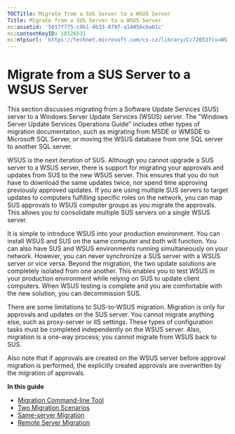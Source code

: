 ```yaml
---
TOCTitle: Migrate from a SUS Server to a WSUS Server
Title: Migrate from a SUS Server to a WSUS Server
ms:assetid: '5017f775-c9b1-4b33-879f-a14056c6a01c'
ms:contentKeyID: 18126531
ms:mtpsurl: 'https://technet.microsoft.com/cs-cz/library/Cc720537(v=WS.10)'
---
```


Migrate from a SUS Server to a WSUS Server
==========================================

This section discusses migrating from a Software Update Services (SUS) server to a Windows Server Update Services (WSUS) server. The "Windows Server Update Services Operations Guide" includes other types of migration documentation, such as migrating from MSDE or WMSDE to Microsoft SQL Server, or moving the WSUS database from one SQL server to another SQL server.

WSUS is the next iteration of SUS. Although you cannot upgrade a SUS server to a WSUS server, there is support for migrating your approvals and updates from SUS to the new WSUS server. This ensures that you do not have to download the same updates twice, nor spend time approving previously approved updates. If you are using multiple SUS servers to target updates to computers fulfilling specific roles on the network, you can map SUS approvals to WSUS computer groups as you migrate the approvals. This allows you to consolidate multiple SUS servers on a single WSUS server.

It is simple to introduce WSUS into your production environment. You can install WSUS and SUS on the same computer and both will function. You can also have SUS and WSUS environments running simultaneously on your network. However, you can never synchronize a SUS server with a WSUS server or vice versa. Beyond the migration, the two update solutions are completely isolated from one another. This enables you to test WSUS in your production environment while relying on SUS to update client computers. When WSUS testing is complete and you are comfortable with the new solution, you can decommission SUS.

There are some limitations to SUS-to-WSUS migration. Migration is only for approvals and updates on the SUS server. You cannot migrate anything else, such as proxy-server or IIS settings. These types of configuration tasks must be completed independently on the WSUS server. Also, migration is a one-way process; you cannot migrate from WSUS back to SUS.

Also note that if approvals are created on the WSUS server before approval migration is performed, the explicitly created approvals are overwritten by the migration of approvals.

**In this guide**

-   [Migration Command-line Tool](https://technet.microsoft.com/c06eceaf-a4f6-4b74-a694-75960fdf706b)
-   [Two Migration Scenarios](https://technet.microsoft.com/b9364d1d-d69b-45e3-9955-01b3fa167bae)
-   [Same-server Migration](https://technet.microsoft.com/ed65a383-a76a-4f6d-b83b-5d48c62ae253)
-   [Remote Server Migration](https://technet.microsoft.com/30e04407-0d2a-4e28-983e-b2a82e5fa411)
